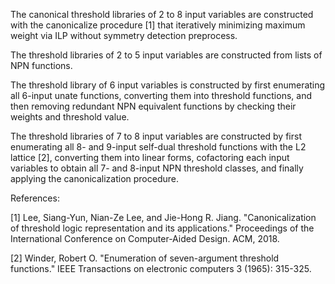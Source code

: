 The canonical threshold libraries of 2 to 8 input variables are constructed with the canonicalize procedure [1] that iteratively minimizing maximum weight via ILP without symmetry detection preprocess.

The threshold libraries of 2 to 5 input variables are constructed from lists of NPN functions.

The threshold library of 6 input variables is constructed by first enumerating all 6-input unate functions, converting them into threshold functions, and then removing redundant NPN equivalent functions by checking their weights and threshold value.

The threshold libraries of 7 to 8 input variables are constructed by first enumerating all 8- and 9-input self-dual threshold functions with the L2 lattice [2], converting them into linear forms, cofactoring each input variables to obtain all 7- and 8-input NPN threshold classes, and finally applying the canonicalization procedure.


References:

[1] Lee, Siang-Yun, Nian-Ze Lee, and Jie-Hong R. Jiang. "Canonicalization of threshold logic representation and its applications." Proceedings of the International Conference on Computer-Aided Design. ACM, 2018.

[2] Winder, Robert O. "Enumeration of seven-argument threshold functions." IEEE Transactions on electronic computers 3 (1965): 315-325.